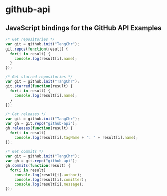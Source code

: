 github-api
==========
JavaScript bindings for the GitHub API
Examples
--------
```javascript
/* Get repositories */
var git = github.init("TangChr");
git.repos(function(result) {
  for(i in result) {
    console.log(result[i].name);
  }
});
```
```javascript
/* Get starred repositories */
var git = github.init("TangChr");
git.starred(function(result) {
  for(i in result) {
    console.log(result[i].name);
  }
});
```
```javascript
/* Get releases */
var git = github.init("TangChr");
var gh = git.repo("github-api");
gh.releases(function(result) {
  for(i in result)
    console.log(result[i].tagName + ": " + result[i].name);
});
```
```javascript
/* Get commits */
var git = github.init("TangChr");
var gh = git.repo("github-api");
gh.commits(function(result) {
  for(i in result)
    console.log(result[i].author);
    console.log(result[i].comitter);
    console.log(result[i].message);
});
```
